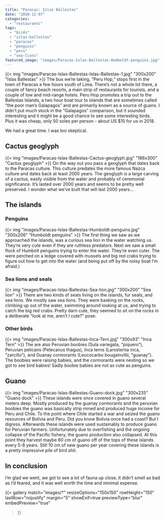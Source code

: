 ```yaml
---
title: "Paracas: Islas Ballestas"
date: "2018-12-07"
categories: 
  - "restaurants"
tags: 
  - "birds"
  - "islas-ballestas"
  - "paracas"
  - "penguins"
  - "peru"
  - "sea-lions"
featured_image: "images/Paracas-Islas-Ballestas-Humboldt-penguins.jpg"
---
```

{{< img "images/Paracas-Islas-Ballestas-Islas-Ballestas-1.jpg" "300x200" "Islas Ballestas" >}}
The bus we’re taking, “Peru Hop,” stops first in the town of Paracas a
few hours south of Lima. There’s not a whole lot there, a couple of
fancy beach resorts, a main strip of restaurants for tourists, and a
couple of low and mid-range hotels. Peru Hop promotes a trip out to
the Ballestas Islands, a two hour boat tour to islands that are
sometimes called “the poor man’s Galapagos” and are primarily known as
a source of guano. I didn’t put much stock in the “Galapagos”
comparison, but it sounded interesting and it might be a good chance
to see some interesting birds. Plus it was cheap, only 50 soles per
person - about US $15 for us in 2018.

We had a great time. I was too skeptical.

## Cactus geoglyph

{{< img "images/Paracas-Islas-Ballestas-Cactus-geoglyph.jpg" "186x300" "Cactus geoglyph" >}}
On the way out you pass a geoglyph that dates back to the Paracas
culture. This culture predates the more famous Nazca culture and dates
back at least 2000 years. The geoglyph is a large carving of a cactus,
easily visible from the water and probably of ceremonial
significance. It’s lasted over 2000 years and seems to be pretty well
preserved. I wonder what we’ve built that will last 2000 years…

## The islands

### Penguins

{{< img "images/Paracas-Islas-Ballestas-Humboldt-penguins.jpg" "300x206" "Humboldt penguins" >}}
The first thing we saw as we approached the islands, was a curious sea
lion in the water watching us. They’re very cute even if they are
ruthless predators. Next we saw a small flock of Humbolt penguins
trying to enter the water. They’re even cuter. The were perched on a
ledge covered with mussels and big red crabs trying to figure out how
to get into the water (and being put off by the noisy boat I’m
afraid.)

### Sea lions and seals

{{< img "images/Paracas-Islas-Ballestas-Sea-lion.jpg" "300x200" "Sea lion" >}}
There are two kinds of seals living on the islands, fur seals, and sea
lions. We mostly saw sea lions. They were basking on the rocks,
climbing up out of the water, swimming around looking at us, and
trying to catch the big red crabs. Pretty darn cute, they seemed to
sit on the rocks in a deliberate “look at me, aren’t I cute?” pose.

### Other birds

{{< img "images/Paracas-Islas-Ballestas-Inca-Tern.jpg" "300x93" "Inca Tern" >}}
The are also Peruvian boobies (Sula variegata, “piquero”), Peruvian
pelicans (Pelecanus thagus), Inca terns (Larosterna inca, “zarcillo”),
and Guanay cormorants (Leucocarbo bougainvillii, “guanay”). The
boobies were raising babies, and the cormorants were nesting so we got
to see bird babies! Sadly boobie babies are not as cute as penguins.

## Guano

{{< img "images/Paracas-Islas-Ballestas-Guano-dock.jpg" "300x235" "Guano dock" >}}
These islands were once covered in guano several meters deep. Mostly
produced by the guanay cormorants and the peruvian boobies the guano
was basically strip mined and produced huge income for Peru and
Chile. To the point where Chile started a war and seized the guano
resources of Bolivia and Peru. Did you know Bolivia once had a coast?
But I digress. Afterwards these islands were used sustainably to
produce guano for Peruvian farmers. Unfortunately due to overfishing
and the ongoing collapse of the Pacific fishery, the guano production
also collapsed. At this point they harvest maybe 60 cm of guano off of
the tops of these islands every 5-8 years. Still 10 cm of new guano
per year covering these islands is a pretty impressive pile of bird
shit.

## In conclusion

I’m glad we went, we got to see a lot of fauna up close, it didn’t
smell as bad as I’d feared, and it was well worth the time and minimal
expense.

{{< gallery
       match="images/*"
       resizeOptions="150x150"
       rowHeight="150"
       lastRow="nojustify"
       margin="5"
       showExif=true
       previewType="blur"
       embedPreview="true"
>}}
